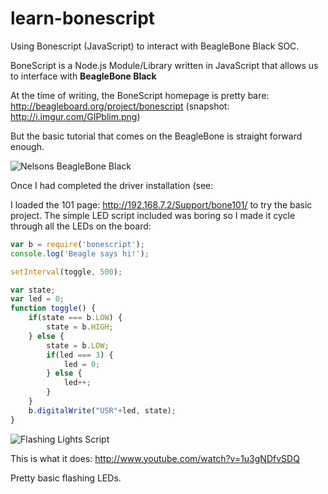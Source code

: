 learn-bonescript
================

Using Bonescript (JavaScript) to interact with BeagleBone Black SOC.

BoneScript is a Node.js Module/Library written in JavaScript that allows us to
interface with **BeagleBone Black**

At the time of writing, the BoneScript homepage is pretty bare: http://beagleboard.org/project/bonescript (snapshot: http://i.imgur.com/GIPblim.png)

But the basic tutorial that comes on the BeagleBone is straight forward enough.

![Nelsons BeagleBone Black](https://pbs.twimg.com/media/BX0vGbJIMAAjG8N.jpg:medium "Nelson's BeagleBone Black Unboxing")

Once I had completed the driver installation
(see: 

I loaded the 101 page: http://192.168.7.2/Support/bone101/ to try the basic project.
The simple LED script included was boring so I made it cycle through all the LEDs on the board:

```javascript
var b = require('bonescript');
console.log('Beagle says hi!');

setInterval(toggle, 500);

var state;
var led = 0;
function toggle() {
    if(state === b.LOW) {
        state = b.HIGH;
    } else {
        state = b.LOW;
        if(led === 3) { 
            led = 0; 
        } else {
            led++; 
        }
    }
    b.digitalWrite("USR"+led, state);
}
```

![Flashing Lights Script](https://raw.github.com/nelsonic/learn-bonescript/master/images/bonescript-basic-flashing-leds.png "Flashing Lights hello.js")

This is what it does: http://www.youtube.com/watch?v=1u3gNDfvSDQ

Pretty basic flashing LEDs.